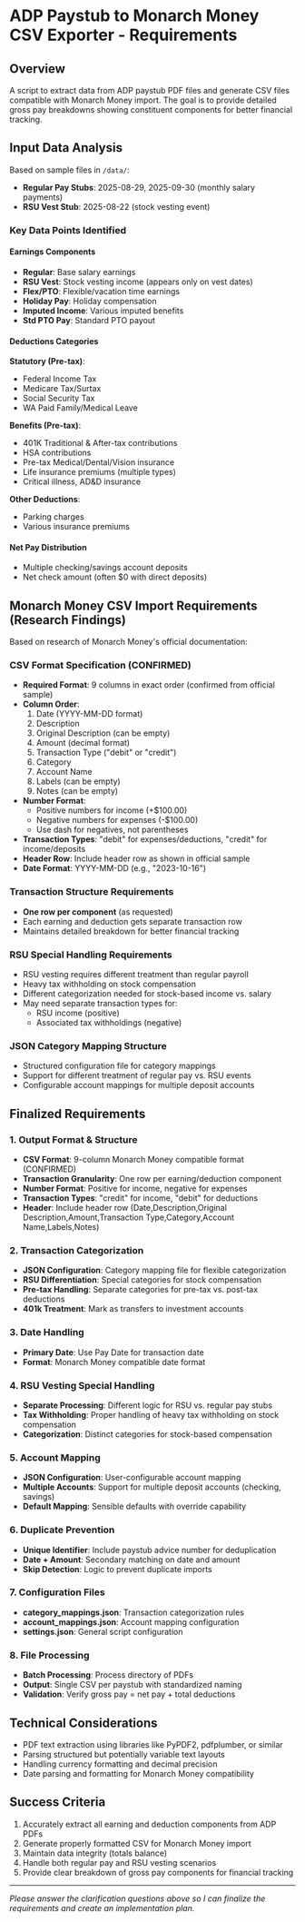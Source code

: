 # ADP Paystub to Monarch Money CSV Exporter - Requirements

## Overview
A script to extract data from ADP paystub PDF files and generate CSV files compatible with Monarch Money import. The goal is to provide detailed gross pay breakdowns showing constituent components for better financial tracking.

## Input Data Analysis
Based on sample files in `/data/`:
- **Regular Pay Stubs**: 2025-08-29, 2025-09-30 (monthly salary payments)
- **RSU Vest Stub**: 2025-08-22 (stock vesting event)

### Key Data Points Identified

#### Earnings Components
- **Regular**: Base salary earnings
- **RSU Vest**: Stock vesting income (appears only on vest dates)
- **Flex/PTO**: Flexible/vacation time earnings
- **Holiday Pay**: Holiday compensation
- **Imputed Income**: Various imputed benefits
- **Std PTO Pay**: Standard PTO payout

#### Deductions Categories
**Statutory (Pre-tax)**:
- Federal Income Tax
- Medicare Tax/Surtax
- Social Security Tax
- WA Paid Family/Medical Leave

**Benefits (Pre-tax)**:
- 401K Traditional & After-tax contributions
- HSA contributions
- Pre-tax Medical/Dental/Vision insurance
- Life insurance premiums (multiple types)
- Critical illness, AD&D insurance

**Other Deductions**:
- Parking charges
- Various insurance premiums

#### Net Pay Distribution
- Multiple checking/savings account deposits
- Net check amount (often $0 with direct deposits)

## Monarch Money CSV Import Requirements (Research Findings)

Based on research of Monarch Money's official documentation:

### CSV Format Specification (CONFIRMED)
- **Required Format**: 9 columns in exact order (confirmed from official sample)
- **Column Order**:
  1. Date (YYYY-MM-DD format)
  2. Description
  3. Original Description (can be empty)
  4. Amount (decimal format)
  5. Transaction Type ("debit" or "credit")
  6. Category
  7. Account Name
  8. Labels (can be empty)
  9. Notes (can be empty)
- **Number Format**:
  - Positive numbers for income (+$100.00)
  - Negative numbers for expenses (-$100.00)
  - Use dash for negatives, not parentheses
- **Transaction Types**: "debit" for expenses/deductions, "credit" for income/deposits
- **Header Row**: Include header row as shown in official sample
- **Date Format**: YYYY-MM-DD (e.g., "2023-10-16")

### Transaction Structure Requirements
- **One row per component** (as requested)
- Each earning and deduction gets separate transaction row
- Maintains detailed breakdown for better financial tracking

### RSU Special Handling Requirements
- RSU vesting requires different treatment than regular payroll
- Heavy tax withholding on stock compensation
- Different categorization needed for stock-based income vs. salary
- May need separate transaction types for:
  - RSU income (positive)
  - Associated tax withholdings (negative)

### JSON Category Mapping Structure
- Structured configuration file for category mappings
- Support for different treatment of regular pay vs. RSU events
- Configurable account mappings for multiple deposit accounts

## Finalized Requirements

### 1. Output Format & Structure
- **CSV Format**: 9-column Monarch Money compatible format (CONFIRMED)
- **Transaction Granularity**: One row per earning/deduction component
- **Number Format**: Positive for income, negative for expenses
- **Transaction Types**: "credit" for income, "debit" for deductions
- **Header**: Include header row (Date,Description,Original Description,Amount,Transaction Type,Category,Account Name,Labels,Notes)

### 2. Transaction Categorization
- **JSON Configuration**: Category mapping file for flexible categorization
- **RSU Differentiation**: Special categories for stock compensation
- **Pre-tax Handling**: Separate categories for pre-tax vs. post-tax deductions
- **401k Treatment**: Mark as transfers to investment accounts

### 3. Date Handling
- **Primary Date**: Use Pay Date for transaction date
- **Format**: Monarch Money compatible date format

### 4. RSU Vesting Special Handling
- **Separate Processing**: Different logic for RSU vs. regular pay stubs
- **Tax Withholding**: Proper handling of heavy tax withholding on stock compensation
- **Categorization**: Distinct categories for stock-based compensation

### 5. Account Mapping
- **JSON Configuration**: User-configurable account mapping
- **Multiple Accounts**: Support for multiple deposit accounts (checking, savings)
- **Default Mapping**: Sensible defaults with override capability

### 6. Duplicate Prevention
- **Unique Identifier**: Include paystub advice number for deduplication
- **Date + Amount**: Secondary matching on date and amount
- **Skip Detection**: Logic to prevent duplicate imports

### 7. Configuration Files
- **category_mappings.json**: Transaction categorization rules
- **account_mappings.json**: Account mapping configuration
- **settings.json**: General script configuration

### 8. File Processing
- **Batch Processing**: Process directory of PDFs
- **Output**: Single CSV per paystub with standardized naming
- **Validation**: Verify gross pay = net pay + total deductions

## Technical Considerations
- PDF text extraction using libraries like PyPDF2, pdfplumber, or similar
- Parsing structured but potentially variable text layouts
- Handling currency formatting and decimal precision
- Date parsing and formatting for Monarch Money compatibility

## Success Criteria
1. Accurately extract all earning and deduction components from ADP PDFs
2. Generate properly formatted CSV for Monarch Money import
3. Maintain data integrity (totals balance)
4. Handle both regular pay and RSU vesting scenarios
5. Provide clear breakdown of gross pay components for financial tracking

---
*Please answer the clarification questions above so I can finalize the requirements and create an implementation plan.*